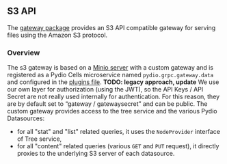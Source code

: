 ## S3 API

The [gateway package](https://github.com/pydio/cells/tree/master/gateway/data) provides an S3 API compatible gateway for serving files using the Amazon S3 protocol.

### Overview

The s3 gateway is based on a [Minio server](https://minio.io/) with a custom gateway and is registered as a Pydio Cells microservice named `pydio.grpc.gateway.data` and configured in the [plugins file](https://github.com/pydio/cells/tree/master/gateway/data).
**TODO: legacy approach, update** We use our own layer for authorization (using the JWT), so the API Keys / API Secret are not really used internally for authentication. For this reason, they are by default set to “gateway / gatewaysecret” and can be public.
The custom gateway provides access to the tree service and the various Pydio Datasources:

- for all "stat" and "list" related queries, it uses the `NodeProvider` interface of Tree service,
- for all "content" related queries (various `GET` and `PUT` request), it directly proxies to the underlying S3 server of each datasource.
